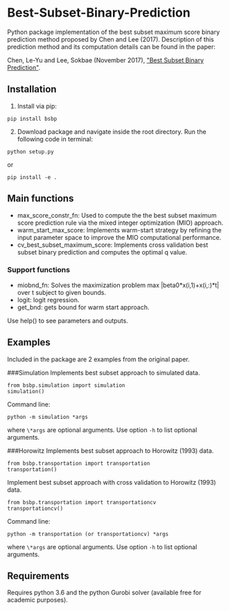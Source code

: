 # Best-Subset-Binary-Prediction

Python package implementation of the best subset maximum score binary prediction method proposed by Chen and Lee (2017). Description of this prediction method and its computation details can be found in the paper:

Chen, Le-Yu and Lee, Sokbae (November 2017), ["Best Subset Binary Prediction"](https://arxiv.org/pdf/1610.02738.pdf).

## Installation
1. Install via pip:
```
pip install bsbp
```

2. Download package and navigate inside the root directory. Run the following code in terminal:
```
python setup.py
```
or
```
pip install -e .
```

## Main functions
- max_score_constr_fn:
  Used to compute the the best subset maximum score prediction rule via the mixed integer optimization (MIO) approach.
- warm_start_max_score:
  Implements warm-start strategy by refining the input parameter space to improve the MIO computational performance.
- cv_best_subset_maximum_score:
  Implements cross validation best subset binary prediction and computes the optimal q value.

### Support functions
- miobnd_fn: Solves the maximization problem max |beta0*x(i,1)+x(i,:)\*t| over t subject to given bounds.
- logit: logit regression.
- get_bnd: gets bound for warm start approach.

Use help() to see parameters and outputs.

## Examples
Included in the package are 2 examples from the original paper.

###Simulation
Implements best subset approach to simulated data.
```
from bsbp.simulation import simulation
simulation()
```
Command line:
```
python -m simulation *args
```
where `\*args` are optional arguments. Use option `-h` to list optional arguments.

###Horowitz
Implements best subset approach to Horowitz (1993) data.
```
from bsbp.transportation import transportation
transportation()
```
Implement best subset approach with cross validation to Horowitz (1993) data.
```
from bsbp.transportation import transportationcv
transportationcv()
```

Command line:
```
python -m transportation (or transportationcv) *args
```

where `\*args` are optional arguments. Use option `-h` to list optional arguments.


## Requirements
Requires python 3.6 and the python Gurobi solver (available free for academic purposes).

